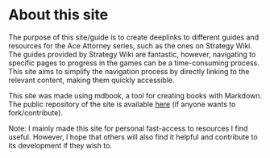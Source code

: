About this site
===============

The purpose of this site/guide is to create deeplinks to different guides and resources for the Ace Attorney series, such as the ones on Strategy Wiki. The guides provided by Strategy Wiki are fantastic, however, navigating to specific pages to progress in the games can be a time-consuming process. This site aims to simplify the navigation process by directly linking to the relevant content, making them quickly accessible.

This site was made using mdbook, a tool for creating books with Markdown. The public repository of the site is available [here](https://github.com/Loxed/AceAttorneyGuide) (if anyone wants to fork/contribute).

Note: I mainly made this site for personal fast-access to resources I find useful. However, I hope that others will also find it helpful and contribute to its development if they wish to.